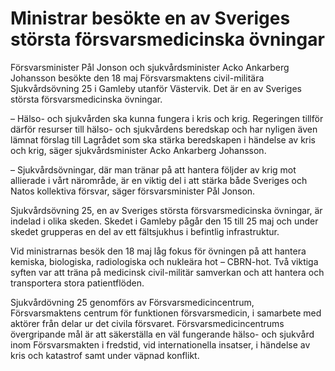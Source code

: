 # Ministrar besökte en av Sveriges största försvarsmedicinska övningar

Försvarsminister Pål Jonson och sjukvårdsminister Acko Ankarberg Johansson besökte den 18 maj Försvarsmaktens civil-militära Sjukvårdsövning 25 i Gamleby utanför Västervik. Det är en av Sveriges största försvarsmedicinska övningar.

– Hälso- och sjukvården ska kunna fungera i kris och krig. Regeringen tillför därför resurser till hälso- och sjukvårdens beredskap och har nyligen även lämnat förslag till Lagrådet som ska stärka beredskapen i händelse av kris och krig, säger sjukvårdsminister Acko Ankarberg Johansson.

– Sjukvårdsövningar, där man tränar på att hantera följder av krig mot allierade i vårt närområde, är en viktig del i att stärka både Sveriges och Natos kollektiva försvar, säger försvarsminister Pål Jonson.

Sjukvårdsövning 25, en av Sveriges största försvarsmedicinska övningar, är indelad i olika skeden. Skedet i Gamleby pågår den 15 till 25 maj och under skedet grupperas en del av ett fältsjukhus i befintlig infrastruktur.

Vid ministrarnas besök den 18 maj låg fokus för övningen på att hantera kemiska, biologiska, radiologiska och nukleära hot – CBRN-hot. Två viktiga syften var att träna på medicinsk civil-militär samverkan och att hantera och transportera stora patientflöden.

Sjukvårdövning 25 genomförs av Försvarsmedicincentrum, Försvarsmaktens centrum för funktionen försvarsmedicin, i samarbete med aktörer från delar ur det civila försvaret. Försvarsmedicincentrums övergripande mål är att säkerställa en väl fungerande hälso- och sjukvård inom Försvarsmakten i fredstid, vid internationella insatser, i händelse av kris och katastrof samt under väpnad konflikt.
